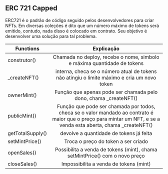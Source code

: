 ## ERC 721 Capped

ERC721 é o padrão de código seguido pelos desenvolvedores para criar NFTs. Em diversas coleções é dito que um número máximo de tokens será emitido, contudo, nada disso é colocado em contrato. Seu objetivo é desenvolver uma solução para tal problema.

|Functions   |      Explicação      |
|----------|:--------------------:|
| construtor() |Chamada no deploy, recebe o nome, simbolo e máxima quantidade de tokens|
| _createNFT() |interna, checa se o número atual de tokens não atingiu o limite máximo e cria um novo token|
| ownerMint() | Função que apenas pode ser chamada pelo dono, chama _createNFT() |
| publicMint() | Função que pode ser chamada por todos, checa se o valor mandado ao contrato é maior que o preço para mintar um NFT, e se a venda esta aberta, chama _createNFT() |
| getTotalSupply() | devolve a quantidade de tokens já feita |
| setMintPrice() | Troca o preço do token a ser criado |
| openSales() | Possibilita a venda de tokens (mint), chama setMintPrice() com o novo preço|
| closeSales() | Impossibilita a venda de tokens (mint) |
